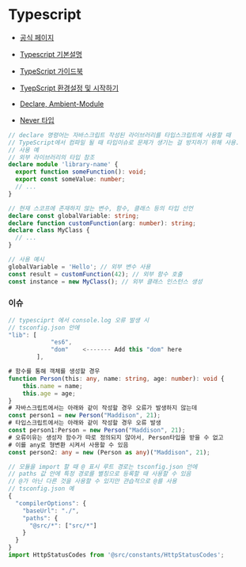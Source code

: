 # Typescript

* [공식 페이지](https://www.typescriptlang.org/)
* [Typescript 기본설명](https://www.samsungsds.com/kr/insights/TypeScript.html)
* [TypeScript 가이드북](https://yamoo9.gitbook.io/typescript/)

* [TyepScript 환경설정 및 시작하기](https://mine-it-record.tistory.com/578)
* [Declare, Ambient-Module](https://bum-developer.tistory.com/entry/TypeScript-Declare-Ambient-Module)
* [Never 타입](https://ui.toast.com/posts/ko_20220323)

```typescript
// declare 명령어는 자바스크립트 작성된 라이브러리를 타입스크립트에 사용할 때
// TypeScript에서 컴파일 될 때 타입이슈로 문제가 생기는 걸 방지하기 위해 사용.
// 사용 예
// 외부 라이브러리의 타입 참조
declare module 'library-name' {
  export function someFunction(): void;
  export const someValue: number;
  // ...
}

// 현재 스코프에 존재하지 않는 변수, 함수, 클래스 등의 타입 선언
declare const globalVariable: string;
declare function customFunction(arg: number): string;
declare class MyClass {
  // ...
}

// 사용 예시
globalVariable = 'Hello'; // 외부 변수 사용
const result = customFunction(42); // 외부 함수 호출
const instance = new MyClass(); // 외부 클래스 인스턴스 생성

```

### 이슈
```javascript
// typesciprt 에서 console.log 오류 발생 시
// tsconfig.json 안에
"lib": [
            "es6",
            "dom"    <------- Add this "dom" here
        ],
```

```typescript
# 함수를 통해 객체를 생성할 경우
function Person(this: any, name: string, age: number): void {
    this.name = name;
    this.age = age;
}
# 자바스크립트에서는 아래와 같이 작성할 경우 오류가 발생하지 않는데
const person1 = new Person("Maddison", 21);
# 타입스크립트에서는 아래와 같이 작성할 경우 오류 발생
const person1:Person = new Person("Maddison", 21);
# 오류이유는 생성자 함수가 따로 정의되지 않아서, Person타입을 받을 수 없고
# 이를 any로 형변환 시켜서 사용할 수 있음
const person2: any = new (Person as any)("Maddison", 21);

```

```typescript
// 모듈을 import 할 때 @ 표시 루트 경로는 tsconfig.json 안에
// paths 값 안에 특정 경로를 별칭으로 등록할 때 사용할 수 있음
// @가 아닌 다른 것을 사용할 수 있지만 관습적으로 @를 사용
// tsconfig.json 예
{
  "compilerOptions": {
    "baseUrl": "./",
    "paths": {
      "@src/*": ["src/*"]
    }
  }
} 
import HttpStatusCodes from '@src/constants/HttpStatusCodes';
```
